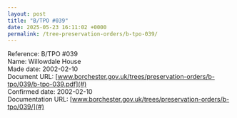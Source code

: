 ```yaml
---
layout: post
title: "B/TPO #039"
date: 2025-05-23 16:11:02 +0000
permalink: /tree-preservation-orders/b-tpo-039/
---
```


Reference:	B/TPO #039 <br/>
Name: Willowdale House<br/>
Made date: 2002-02-10<br/>
Document URL: [www.borchester.gov.uk/trees/preservation-orders/b-tpo/039/b-tpo-039.pdf](#)<br/>
Confirmed date: 2002-02-10<br/>
Documentation URL: [www.borchester.gov.uk/trees/preservation-orders/b-tpo/039/](#)<br/>

